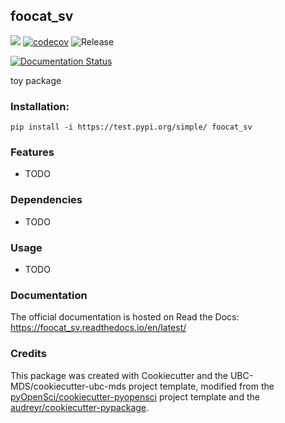 ## foocat_sv 

![](https://github.com/vermashivam679/foocat_sv/workflows/build/badge.svg) [![codecov](https://codecov.io/gh/vermashivam679/foocat_sv/branch/master/graph/badge.svg)](https://codecov.io/gh/vermashivam679/foocat_sv) ![Release](https://github.com/vermashivam679/foocat_sv/workflows/Release/badge.svg)

[![Documentation Status](https://readthedocs.org/projects/foocat_sv/badge/?version=latest)](https://foocat_sv.readthedocs.io/en/latest/?badge=latest)

toy package

### Installation:

```
pip install -i https://test.pypi.org/simple/ foocat_sv
```

### Features
- TODO

### Dependencies

- TODO

### Usage

- TODO

### Documentation
The official documentation is hosted on Read the Docs: <https://foocat_sv.readthedocs.io/en/latest/>

### Credits
This package was created with Cookiecutter and the UBC-MDS/cookiecutter-ubc-mds project template, modified from the [pyOpenSci/cookiecutter-pyopensci](https://github.com/pyOpenSci/cookiecutter-pyopensci) project template and the [audreyr/cookiecutter-pypackage](https://github.com/audreyr/cookiecutter-pypackage).
